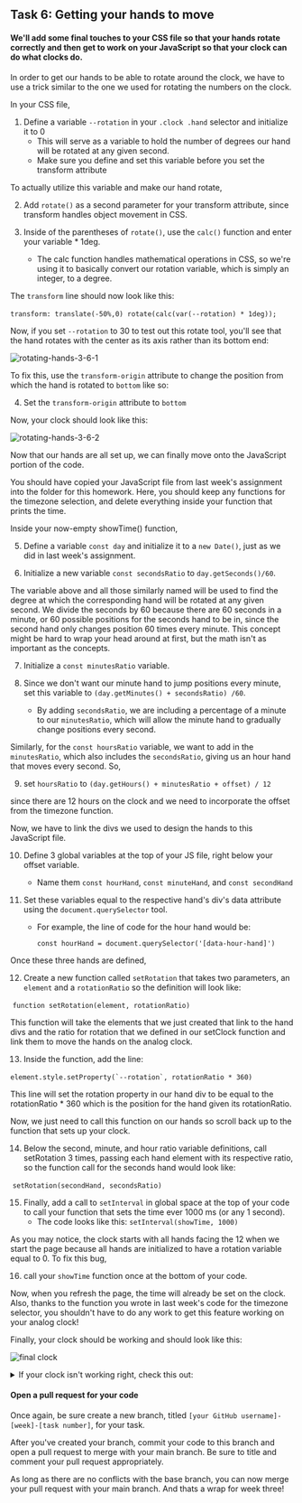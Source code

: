 ## Task 6: Getting your hands to move

#### We'll add some final touches to your CSS file so that your hands rotate correctly and then get to work on your JavaScript so that your clock can do what clocks do.

In order to get our hands to be able to rotate around the clock, we have to use a trick similar to the one we used for rotating the numbers on the clock.  

In your CSS file, 

1. Define a variable `--rotation` in your `.clock .hand` selector and initialize it to 0
   - This will serve as a variable to hold the number of degrees our hand will be rotated at any given second. 
   - Make sure you define and set this variable before you set the transform attribute

To actually utilize this variable and make our hand rotate, 

2. Add `rotate()` as a second parameter for your transform attribute, since transform handles object movement in CSS. 

3. Inside of the parentheses of `rotate()`, use the `calc()` function and enter your variable * 1deg.  
   - The calc function handles mathematical operations in CSS, so we're using it to basically convert our rotation variable, which is simply an integer, to a degree.  

The `transform` line should now look like this:

​		`transform: translate(-50%,0) rotate(calc(var(--rotation) * 1deg));`

Now, if you set `--rotation` to 30 to test out this rotate tool, you'll see that the hand rotates with the center as its axis rather than its bottom end:

![rotating-hands-3-6-1](https://user-images.githubusercontent.com/32557138/106408905-62362480-640d-11eb-88cc-2555b188d116.png)

To fix this, use the `transform-origin` attribute to change the position from which the hand is rotated to `bottom` like so:

4. Set the `transform-origin` attribute to `bottom`

Now, your clock should look like this:

![rotating-hands-3-6-2](https://user-images.githubusercontent.com/32557138/106408970-80038980-640d-11eb-88f3-600e175dd70d.png)

Now that our hands are all set up, we can finally move onto the JavaScript portion of the code.

You should have copied your JavaScript file from last week's assignment into the folder for this homework. Here, you should keep any functions for the timezone selection, and delete everything inside your function that prints the time.

Inside your now-empty showTime() function, 

5. Define a variable `const day` and initialize it to a `new Date()`, just as we did in last week's assignment.

6. Initialize a new variable `const secondsRatio` to `day.getSeconds()/60`.  

The variable above and all those similarly named will be used to find the degree at which the corresponding hand will be rotated at any given second. We divide the seconds by 60 because there are 60 seconds in a minute, or 60 possible positions for the seconds hand to be in, since the second hand only changes position 60 times every minute.  This concept might be hard to wrap your head around at first, but the math isn't as important as the concepts.

7. Initialize a `const minutesRatio` variable.  

8. Since we don't want our minute hand to jump positions every minute, set this variable  to `(day.getMinutes() + secondsRatio) /60`.  
   - By adding `secondsRatio`, we are including a percentage of a minute to our `minutesRatio`, which will allow the minute hand to gradually change positions every second.

Similarly, for the `const hoursRatio` variable, we want to add in the `minutesRatio`, which also includes the `secondsRatio`, giving us an hour hand that moves every second. So,

9. set `hoursRatio` to `(day.getHours() + minutesRatio + offset) / 12` 

since there are 12 hours on the clock and we need to incorporate the offset from the timezone function.

Now, we have to link the divs we used to design the hands to this JavaScript file. 

10. Define 3 global variables at the top of your JS file, right below your offset variable.  
    - Name them `const hourHand`, `const minuteHand`, and `const secondHand` 

11. Set these variables equal to the respective hand's div's data attribute using the `document.querySelector` tool. 

    - For example, the line of code for the hour hand would be:

      `const hourHand = document.querySelector('[data-hour-hand]')`

Once these three hands are defined, 

12. Create a new function called `setRotation` that takes two parameters, an `element` and a `rotationRatio` so the definition will look like:

​			`function setRotation(element, rotationRatio)`

This function will take the elements that we just created that link to the hand divs and the ratio for rotation that we defined in our setClock function and link them to move the hands on the analog clock.

13. Inside the function, add the line:

​	``element.style.setProperty(`--rotation`, rotationRatio * 360)``

This line will set the rotation property in our hand div to be equal to the rotationRatio * 360 which is the position for the hand given its rotationRatio.

Now, we just need to call this function on our hands so scroll back up to the function that sets up your clock.  

14. Below the second, minute, and hour ratio variable definitions, call setRotation 3 times, passing each hand element with its respective ratio, so the function call for the seconds hand would look like:

​		`setRotation(secondHand, secondsRatio)`

15. Finally, add a call to `setInterval` in global space at the top of your code to call your function that sets the time ever 1000 ms (or any 1 second).  
    - The code looks like this: `setInterval(showTime, 1000)`

As you may notice, the clock starts with all hands facing the 12 when we start the page because all hands are initialized to have a rotation variable equal to 0.  To fix this bug,

16. call your `showTime` function once at the bottom of your code. 

Now, when you refresh the page, the time will already be set on the clock. Also, thanks to the function you wrote in last week's code for the timezone selector, you shouldn't have to do any work to get this feature working on your analog clock!

Finally, your clock should be working and should look like this:

![final clock](https://user-images.githubusercontent.com/32557138/106713893-14661b80-65c9-11eb-8bd1-1ef0407f5aeb.png)

 <details><summary>If your clock isn't working right, check this out: </summary>
<p>

```js
function showTime()
{
  const day = new Date();
  const secondsRatio = day.getSeconds()/60;
  const minutesRatio = (day.getMinutes() + secondsRatio)/60;
  const hoursRatio = (day.getHours() + minutesRatio + offset) /12;
  
  const hourHand = document.querySelector('[data-hour-hand');
  const minuteHand = document.querySelector('[data-minute-hand');
  const secondHand = document.querySelector('[data-second-hand');
  
  setRotation(secondHand, secondsRatio);
  setRotation(minuteHand, minutesRatio);
  setRotation(hourHand, hoursRatio);
}

function setRotation(element, rotationRatio){
  element.style.setProperty(`--rotation`, rotationRatio *360);
}
```

</p>
</details>

#### Open a pull request for your code

Once again, be sure create a new branch, titled `[your GitHub username]-[week]-[task number]`, for your task. 

After you've created your branch, commit your code to this branch and open a pull request to merge with your main branch.  Be sure to title and comment your pull request appropriately.

As long as there are no conflicts with the base branch, you can now merge your pull request with your main branch. And thats a wrap for week three!